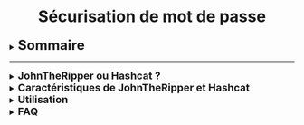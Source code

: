 <div align="center"><h1>Sécurisation de mot de passe</h1></div>

<details>

<summary><strong><font size="+2">Sommaire</font></strong></summary>

<br>

- JohnTheRipper ou Hashcat ?
-  Caractéristiques de JohnTheRipper et Hashcat
-  Utilisation
-  FAQ

</details>

<HR>

<details>

<summary><strong><font size="+1">JohnTheRipper ou Hashcat ?</font></strong></summary>

<br>

- [JohnTheRipper](https://github.com/openwall/john) est un outil de "cracking" de mots de passe, prenant en charge de nombreux algorithmes de "hash".
La version "-jumbo" est une amélioration de cet outil, et permet, entre autres, de récupérer le "hash" des fichiers `.zip`

<br>

- [Hashcat](https://github.com/hashcat/hashcat), quand à lui, se définit comme l'utilitaire de récupération de mots de passe "*le plus rapide et le plus avancé du monde*". 
Cependant, contrairement [JohnTheRipper](https://github.com/openwall/john), il ne posséde pas la fonctionnalité lui permettant de récupérer le "hash" des fichiers `.zip`

</details>

<details>

<summary><strong><font size="+1">Caractéristiques de JohnTheRipper et Hashcat</font></strong></summary>

<br>

## [**JohnTheRipper**](https://github.com/openwall/john) 

- #### Modes de fonctionnement :

   - **Mode "simple"** : L'outil effectue quelques modifications sur le nom d'utilisateur afin de trouver le mot passe (Par exemple, si l'utilisateur s'appelle `toto`, l'outil essaierait les mots de passe "`ToTo`", "`toto123`", "`ToTo123`', etc ...).
  Ce mode étant le plus rapide à effectuer, le mot de passe qui serait trouvé avec cette méthode serait un mauvais mot de passe.

   - **Mode incrémental** (*Ou attaque "brute force"*): Dans ce mode, l'outil va essayer toutes les combinaisons de caractères possibles jusqu'à trouver le bon mot de passe. Cette technique est techniquement infaillible, bien que la robustesse du mot de passe influe grandement sur le temps de calcul nécessaire à le trouver. 
  Afin d'augmenter la pertincence de l'algorithme, l'outil va implémenter la recherche des caractères par fréquence d'utilisation, pour rechercher en priorité les caractères les plus utilisés statistiquement.

   - **Attaque par dictionnaire** : L'outil essaiera un à un tous les mots contenus dans une liste préalablement chargée (Par défault, la liste `passworld.lst` fournie contiens plus de 3000 mots), en leur appliquant les mêmes modifications que dans le mode "simple".

<br>

- #### Avantages :
   - [JohnTheRipper](https://github.com/openwall/john) est un outil puissant et polyvalent pour la récupération de mots de passe et l'audit de sécurité informatique.
  Bien qu'il soit principalement utilisé par des professionnels de la sécurité informatique, il peut également être utile pour les utilisateurs individuels qui cherchent à renforcer la sécurité de leurs mots de passe

<br>
<br>

## [Hashcat](https://github.com/hashcat/hashcat)

- ##### Modes de fonctionnement :

  - **Attaque par combinateur** : Les mots de passe étant souvent constitués de mots composés, Hashcat va exploiter cette habitude et se servir de la méthode de l'attaque par dictionnaire afin de créer une nouvelle liste, chaque mot sur deux de la liste sera combiné ; L'outil pourra également utiliser les signes de ponctuation et les caractères spéciaux pour créer une liste finale de mots de passe potentiels.

  - **Attaque par masque** : En partant du postulat que beaucoup d'utilisateurs utilisent des mots de passe en adoptant un certain type de séquence (Par exemple, une lettre majuscule suivi de 6 lettres et d'un chiffre à la fin ; "Bananas1"), Haschat va rechercher tous les mots de passe dans ce format. L'attaque par masque exploite donc les habitudes des humains et la façon dont ils conçoivent les mots de passe afin de faciliter l'opération.

<font size="-1">**NB** : [Hashcat](https://github.com/hashcat/hashcat) dispose également des mêmes modes de fonctionnement que [JohnTheRipper](https://github.com/openwall/john).</font> 
<br>
- ##### Avantages :
  - Flexibilité : Prise en charge de nombreux formats de "hash".
  - Performance : Considéré comme l'un des outils de "cracking" de mot de passe les plus performants.




</details>

<details>

<summary><strong><font size="+1">Utilisation</font></strong></summary>

</details>

<details>

<summary><strong><font size="+1">FAQ</font></strong></summary>

<br>

 - ***Qu'est ce que le "hash"*** ?
   - *La fonction de hachage (En anglais : [hash](https://fr.wikipedia.org/wiki/Fonction_de_hachage)) est une fonction cryptographique formée d'une unique châine de caractères destinée à coder des données (Par exemple : des mots de passe), servant ainsi à garantir l'authenticité de ces dernières.*

<br>

- ***Qu'est ce que le "cracking"*** ?
   - *le cassage de mot de passe (En anglais : [password cracking](https://fr.wikipedia.org/wiki/Cassage_de_mot_de_passe)) est le processus de récupération de mots de passe à partir de données stockées ou transmises par un système informatique*.

</details>
